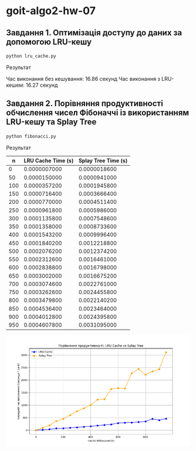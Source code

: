 # goit-algo2-hw-07

## Завдання 1. Оптимізація доступу до даних за допомогою LRU-кешу

```bash
python lru_cache.py
```

Результат

Час виконання без кешування: 16.86 секунд
Час виконання з LRU-кешем: 16.27 секунд

## Завдання 2. Порівняння продуктивності обчислення чисел Фібоначчі із використанням LRU-кешу та Splay Tree

```bash
python fibonacci.py
```

Результат

| n   | LRU Cache Time (s) | Splay Tree Time (s) |
| --- | ------------------ | ------------------- |
| 0   | 0.0000007000       | 0.0000018600        |
| 50  | 0.0000150000       | 0.0000941000        |
| 100 | 0.0000357200       | 0.0001945800        |
| 150 | 0.0000716400       | 0.0003666400        |
| 200 | 0.0000770000       | 0.0004511400        |
| 250 | 0.0000961800       | 0.0005986000        |
| 300 | 0.0001135800       | 0.0007548600        |
| 350 | 0.0001358000       | 0.0008733600        |
| 400 | 0.0001543200       | 0.0009996400        |
| 450 | 0.0001840200       | 0.0012218800        |
| 500 | 0.0002076200       | 0.0012374200        |
| 550 | 0.0002312600       | 0.0016461000        |
| 600 | 0.0002838800       | 0.0016798000        |
| 650 | 0.0003002000       | 0.0016675200        |
| 700 | 0.0003074600       | 0.0022761000        |
| 750 | 0.0003262600       | 0.0024455800        |
| 800 | 0.0003479800       | 0.0022140200        |
| 850 | 0.0004536400       | 0.0023464000        |
| 900 | 0.0004012800       | 0.0024395800        |
| 950 | 0.0004607800       | 0.0031095000        |

![Результат](result.png)
